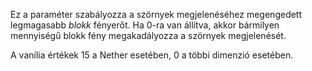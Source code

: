 Ez a paraméter szabályozza a szörnyek megjelenéséhez megengedett legmagasabb _blokk_ fényerőt. Ha 0-ra van állítva, akkor bármilyen
mennyiségű blokk fény megakadályozza a szörnyek megjelenését.

A vanília értékek 15 a Nether esetében, 0 a többi dimenzió esetében.